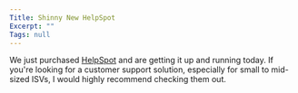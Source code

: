 ```yaml
---
Title: Shinny New HelpSpot
Excerpt: ""
Tags: null
---
```

We just purchased <a href="http://www.userscape.com/products/helpspot/">HelpSpot</a> and are getting it up and running today. If you're looking for a customer support solution, especially for small to mid-sized ISVs, I would highly recommend checking them out. 
